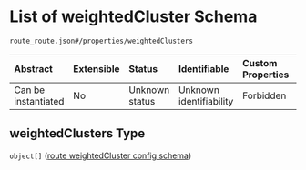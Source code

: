 # List of weightedCluster Schema

```txt
route_route.json#/properties/weightedClusters
```



| Abstract            | Extensible | Status         | Identifiable            | Custom Properties | Additional Properties | Access Restrictions | Defined In                                                            |
| :------------------ | :--------- | :------------- | :---------------------- | :---------------- | :-------------------- | :------------------ | :-------------------------------------------------------------------- |
| Can be instantiated | No         | Unknown status | Unknown identifiability | Forbidden         | Allowed               | none                | [route\_route.json\*](../out/route_route.json "open original schema") |

## weightedClusters Type

`object[]` ([route weightedCluster config schema](route_route-properties-list-of-weightedcluster-route-weightedcluster-config-schema.md))
